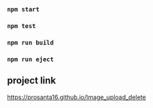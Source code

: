 
### `npm start`


### `npm test`



### `npm run build`



### `npm run eject`

## project link
https://prosanta16.github.io/Image_upload_delete


